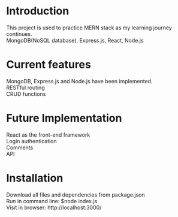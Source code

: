 # Introduction
This project is used to practice MERN stack as my learning journey continues.\
MongoDB(NoSQL database), Express.js, React, Node.js

# Current features
MongoDB, Express.js and Node.js have been implemented.\
RESTful routing\
CRUD functions

# Future Implementation
React as the front-end framework\
Login authentication\
Comments\
API

# Installation
Download all files and dependencies from package.json\
Run in command line: $node index.js\
Visit in browser: http://localhost:3000/
